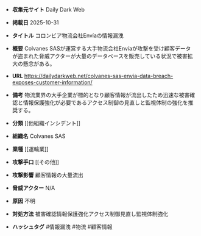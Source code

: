 - **収集元サイト**
Daily Dark Web

- **掲載日**
2025-10-31

- **タイトル**
コロンビア物流会社Envíaの情報漏洩

- **概要**
Colvanes SASが運営する大手物流会社Envíaが攻撃を受け顧客データが盗まれた脅威アクターが大量のデータベースを販売している状況で被害拡大の懸念がある。

- **URL**
https://dailydarkweb.net/colvanes-sas-envia-data-breach-exposes-customer-information/

- **備考**
物流業界の大手企業が標的となり顧客情報が流出したため迅速な被害確認と情報保護強化が必要であるアクセス制御の見直しと監視体制の強化を推奨する。

- **分類**
[[他組織インシデント]]

- **組織名**
Colvanes SAS

- **業種**
[[運輸業]]

- **攻撃手口**
[[その他]]

- **攻撃影響**
顧客情報の大量流出

- **脅威アクター**
N/A

- **原因**
不明

- **対処方法**
被害確認情報保護強化アクセス制御見直し監視体制強化

- **ハッシュタグ**
#情報漏洩 #物流 #顧客情報
